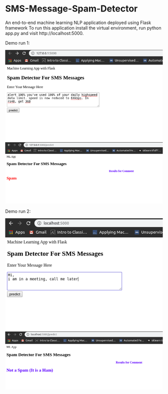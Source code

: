 # SMS-Message-Spam-Detector
An end-to-end machine learning NLP application deployed using Flask framework 
To run this application install the virtual environment, run python app.py and visit http://localhost:5000.

Demo run 1: 


![Input 1](https://github.com/richachoudhary/SMS-Message-Spam-Detector/blob/master/demo1input.png)
![Output 1](https://github.com/richachoudhary/SMS-Message-Spam-Detector/blob/master/demo1output.png)

Demo run 2:


![Input 2](https://github.com/richachoudhary/SMS-Message-Spam-Detector/blob/master/demo2input.png)
![Output 2](https://github.com/richachoudhary/SMS-Message-Spam-Detector/blob/master/demo2output.png)
